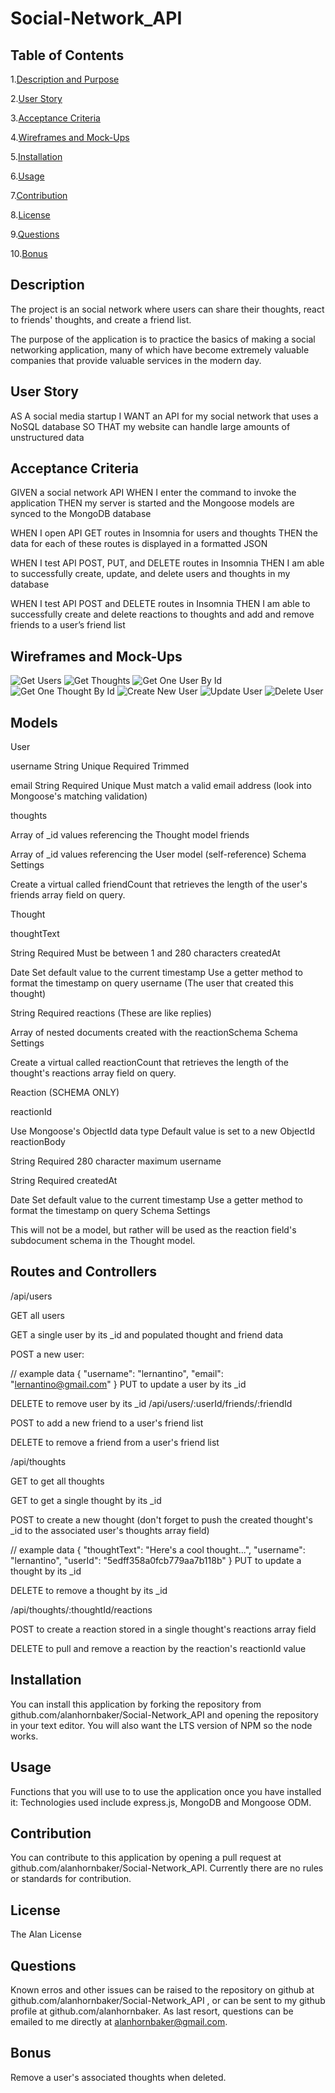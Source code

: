 # Social-Network_API

## Table of Contents

1.[Description and Purpose](#description)

2.[User Story](#userStory)

3.[Acceptance Criteria](#acceptanceCriteria)

4.[Wireframes and Mock-Ups](#mockups)

5.[Installation](#installation)

6.[Usage](#usage)

7.[Contribution](#contribution)

8.[License](#license)

9.[Questions](#questions)

10.[Bonus](#Bonus)

## Description

The project is an social network where users can share their thoughts, react to friends' thoughts, and create a friend list.

The purpose of the application is to practice the basics of making a social networking application, many of which have become extremely valuable companies that provide valuable services in the modern day.

## User Story

AS A social media startup
I WANT an API for my social network that uses a NoSQL database
SO THAT my website can handle large amounts of unstructured data

## Acceptance Criteria

GIVEN a social network API
WHEN I enter the command to invoke the application
THEN my server is started and the Mongoose models are synced to the MongoDB database

WHEN I open API GET routes in Insomnia for users and thoughts
THEN the data for each of these routes is displayed in a formatted JSON

WHEN I test API POST, PUT, and DELETE routes in Insomnia
THEN I am able to successfully create, update, and delete users and thoughts in my database

WHEN I test API POST and DELETE routes in Insomnia
THEN I am able to successfully create and delete reactions to thoughts and add and remove friends to a user’s friend list

## Wireframes and Mock-Ups

![Get Users](/Social-Network_API/Develop/public/images/routes-get-users.PNG "Get All Users")
![Get Thoughts](/Social-Network_API/Develop/public/images/routes-get-thoughts.PNG "Get All Thoughts")
![Get One User By Id](/Social-Network_API/Develop/public/images/routes-get-oneUser.PNG "Get One User By Id")
![Get One Thought By Id](/Social-Network_API/Develop/public/images/routes-get-oneThought.PNG "Get One Thought By Id")
![Create New User](/Social-Network_API/Develop/public/images/routes-post-user.PNG "Create New User")
![Update User](/Social-Network_API/Develop/public/images/route-put-updateUser.PNG "Update User")
![Delete User](/Social-Network_API/Develop/public/images/routes-delete-user.PNG "Delete User")

## Models

User

username
String
Unique
Required
Trimmed

email
String
Required
Unique
Must match a valid email address (look into Mongoose's matching validation)

thoughts

Array of \_id values referencing the Thought model
friends

Array of \_id values referencing the User model (self-reference)
Schema Settings

Create a virtual called friendCount that retrieves the length of the user's friends array field on query.

Thought

thoughtText

String
Required
Must be between 1 and 280 characters
createdAt

Date
Set default value to the current timestamp
Use a getter method to format the timestamp on query
username (The user that created this thought)

String
Required
reactions (These are like replies)

Array of nested documents created with the reactionSchema
Schema Settings

Create a virtual called reactionCount that retrieves the length of the thought's reactions array field on query.

Reaction (SCHEMA ONLY)

reactionId

Use Mongoose's ObjectId data type
Default value is set to a new ObjectId
reactionBody

String
Required
280 character maximum
username

String
Required
createdAt

Date
Set default value to the current timestamp
Use a getter method to format the timestamp on query
Schema Settings

This will not be a model, but rather will be used as the reaction field's subdocument schema in the Thought model.

## Routes and Controllers

/api/users

GET all users

GET a single user by its \_id and populated thought and friend data

POST a new user:

// example data
{
"username": "lernantino",
"email": "lernantino@gmail.com"
}
PUT to update a user by its \_id

DELETE to remove user by its \_id
/api/users/:userId/friends/:friendId

POST to add a new friend to a user's friend list

DELETE to remove a friend from a user's friend list

/api/thoughts

GET to get all thoughts

GET to get a single thought by its \_id

POST to create a new thought (don't forget to push the created thought's \_id to the associated user's thoughts array field)

// example data
{
"thoughtText": "Here's a cool thought...",
"username": "lernantino",
"userId": "5edff358a0fcb779aa7b118b"
}
PUT to update a thought by its \_id

DELETE to remove a thought by its \_id

/api/thoughts/:thoughtId/reactions

POST to create a reaction stored in a single thought's reactions array field

DELETE to pull and remove a reaction by the reaction's reactionId value

##

## Installation

You can install this application by forking the repository from github.com/alanhornbaker/Social-Network_API and opening the repository in your text editor. You will also want the LTS version of NPM so the node works.

## Usage

Functions that you will use to to use the application once you have installed it:
Technologies used include express.js, MongoDB and Mongoose ODM.

## Contribution

You can contribute to this application by opening a pull request at github.com/alanhornbaker/Social-Network_API. Currently there are no rules or standards for contribution.

## License

The Alan License

## Questions

Known erros and other issues can be raised to the repository on github at github.com/alanhornbaker/Social-Network_API , or can be sent to my github profile at github.com/alanhornbaker. As last resort, questions can be emailed to me directly at alanhornbaker@gmail.com.

## Bonus

Remove a user's associated thoughts when deleted.
